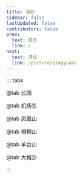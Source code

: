 ```yaml
---
title: 深圳
sidebar: false
lastUpdated: false
contributors: false
prev:
  text: 首页
  link: /
next:
  text: 清远
  link: /picture/qingyuan/
---
```


::: tabs

@tab 公园

<ImageMasonry :images="gongYuanImages" />

@tab 机场东

<ImageMasonry :images="jiChangDongImages" />

@tab 凤凰山

<ImageMasonry :images="fengHuangShanImages" />

@tab 梧桐山

<ImageMasonry :images="wuTongShanImages" />

@tab 羊台山

<ImageMasonry :images="yangTaiShanImages" />

@tab 大梅沙

<ImageMasonry :images="daMeiShaImages" />

:::

<script setup>
import { ref } from 'vue';
import ImageMasonry from '/.vuepress/components/ImageMasonry.vue';

// 获取图片名称
const getImgName = (imgNamePrefix, idx) => {
  return `${imgNamePrefix}-${idx < 9 ? 0 : ''}${idx + 1}`;
}

// 获取公园图片后缀
const getGongYuanImgSuffix = (idx) => {
  if (idx === 0) {
    return '.webp';
  }
  if (idx === 1) {
    return '.png';
  }
  return '.jpg';
}

// 获取羊台山图片后缀
const getYangTaiShanImgSuffix = (idx) => {
  if (idx < 4) {
    return '.jpeg';
  }
  return '.jpg';
}

// 获取梧桐山图片后缀
const getWuTongShanImgSuffix = (idx) => {
  if (idx === 7) {
    return '.jpeg';
  }
  return '.jpg';
}

// 公园
const getGongYuanImages = () => {
  const prefix = 'https://memories.obs.cn-south-1.myhuaweicloud.com/shenzhen/gongyuan/';
  const arr = [];

  Array.from({ length: 13 }).forEach((ele, idx) => {
    const imgName = getImgName('gongyuan', idx);
    arr.push({
      imageSrc: `${prefix}${imgName}${getGongYuanImgSuffix(idx)}`,
      imageAlt: imgName
    })
  });

  return arr;
}

// 机场东
const getJiChangDongImages = () => {
  const prefix = 'https://memories.obs.cn-south-1.myhuaweicloud.com/shenzhen/jichangdong/';
  const arr = [];

  Array.from({ length: 1 }).forEach((ele, idx) => {
    const imgName = getImgName('jichangdong', idx);
    arr.push({
      imageSrc: `${prefix}${imgName}.jpg`,
      imageAlt: imgName
    })
  });

  return arr;
}

// 凤凰山
const getFengHuangShanImages = () => {
  const prefix = 'https://memories.obs.cn-south-1.myhuaweicloud.com/shenzhen/fenghuangshan/';
  const arr = [];

  Array.from({ length: 15 }).forEach((ele, idx) => {
    const imgName = getImgName('fenghuangshan', idx);
    arr.push({
      imageSrc: `${prefix}${imgName}.jpg`,
      imageAlt: imgName
    })
  });

  return arr;
}

// 梧桐山
const getWuTongShanImages = () => {
  const prefix = 'https://memories.obs.cn-south-1.myhuaweicloud.com/shenzhen/wutongshan/';
  const arr = [];

  Array.from({ length: 22 }).forEach((ele, idx) => {
    const imgName = getImgName('wutongshan', idx);
    arr.push({
      imageSrc: `${prefix}${imgName}${getWuTongShanImgSuffix(idx)}`,
      imageAlt: imgName
    })
  });

  return arr;
}

// 羊台山
const getYangTaiShanImages = () => {
  const prefix = 'https://memories.obs.cn-south-1.myhuaweicloud.com/shenzhen/yangtaishan/';
  const arr = [];

  Array.from({ length: 7 }).forEach((ele, idx) => {
    const imgName = getImgName('yangtaishan', idx);
    arr.push({
      imageSrc: `${prefix}${imgName}${getYangTaiShanImgSuffix(idx)}`,
      imageAlt: imgName
    })
  });

  return arr;
}

// 大梅沙
const getDaMeiShaImages = () => {
  const prefix = 'https://memories.obs.cn-south-1.myhuaweicloud.com/shenzhen/dameisha/';
  const arr = [];

  Array.from({ length: 1 }).forEach((ele, idx) => {
    const imgName = getImgName('dameisha', idx);
    arr.push({
      imageSrc: `${prefix}${imgName}.jpg`,
      imageAlt: imgName
    })
  });

  return arr;
}

const gongYuanImages = ref(getGongYuanImages());
const jiChangDongImages = ref(getJiChangDongImages());
const fengHuangShanImages = ref(getFengHuangShanImages());
const wuTongShanImages = ref(getWuTongShanImages());
const yangTaiShanImages = ref(getYangTaiShanImages());
const daMeiShaImages = ref(getDaMeiShaImages())

</script>

<style scoped>
</style>